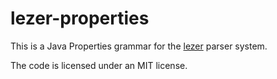 # lezer-properties

This is a Java Properties grammar for the
[lezer](https://lezer.codemirror.net/) parser system.

The code is licensed under an MIT license.

